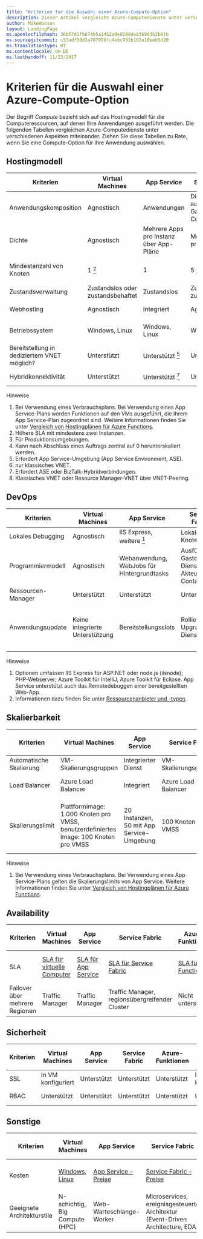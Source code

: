 ```yaml
---
title: "Kriterien für die Auswahl einer Azure-Compute-Option"
description: Dieser Artikel vergleicht Azure-Computedienste unter verschiedenen Aspekten miteinander.
author: MikeWasson
layout: LandingPage
ms.openlocfilehash: 36b57d1fb674b5a1452a0e8208de836963b2b01b
ms.sourcegitcommit: c53adf50d3a787956fc4ebc951b163a10eeb5d20
ms.translationtype: HT
ms.contentlocale: de-DE
ms.lasthandoff: 11/23/2017
---
```

# <a name="criteria-for-choosing-an-azure-compute-option"></a>Kriterien für die Auswahl einer Azure-Compute-Option

Der Begriff *Compute* bezieht sich auf das Hostingmodell für die Computeressourcen, auf denen Ihre Anwendungen ausgeführt werden. Die folgenden Tabellen vergleichen Azure-Computedienste unter verschiedenen Aspekten miteinander. Ziehen Sie diese Tabellen zu Rate, wenn Sie eine Compute-Option für Ihre Anwendung auswählen.

## <a name="hosting-model"></a>Hostingmodell

| Kriterien | Virtual Machines | App Service | Service Fabric | Azure-Funktionen | Azure Container Service | Cloud Services | Azure Batch |
|----------|-----------------|-------------|----------------|-----------------|-------------------------|----------------|-------------|
| Anwendungskomposition | Agnostisch | Anwendungen | Dienste, ausführbare Gastdateien, Container | Functions | Container | Rollen | Geplante Aufträge  |
| Dichte | Agnostisch | Mehrere Apps pro Instanz über App-Pläne | Mehrere Dienste pro VM | Keine dedizierten Instanzen <a href="#note1"><sup>1</sup></a> | Mehrere Container pro VM | Eine Rolleninstanz pro VM | Mehrere Apps pro VM |
| Mindestanzahl von Knoten | 1 <a href="#note2"><sup>2</sup></a>  | 1 | 5 <a href="#note3"><sup>3</sup></a> | Keine dedizierten Knoten <a href="#note1"><sup>1</sup></a> | 3 | 2 | 1 <a href="#note4"><sup>4</sup></a> |
| Zustandsverwaltung | Zustandslos oder zustandsbehaftet | Zustandslos | Zustandslos oder zustandsbehaftet | Zustandslos | Zustandslos oder zustandsbehaftet | Zustandslos | Zustandslos |
| Webhosting | Agnostisch | Integriert | Agnostisch | Nicht zutreffend | Agnostisch | Integriert (IIS) | Nein |
| Betriebssystem | Windows, Linux | Windows, Linux  | Windows, Linux | Nicht zutreffend | Windows (Vorschau), Linux | Windows | Windows, Linux |
| Bereitstellung in dediziertem VNET möglich? | Unterstützt | Unterstützt <a href="#note5"><sup>5</sup></a> | Unterstützt | Nicht unterstützt | Unterstützt | Unterstützt <a href="#note6"><sup>6</sup></a> | Unterstützt |
| Hybridkonnektivität | Unterstützt | Unterstützt <a href="#note1"><sup>7</sup></a>  | Unterstützt | Nicht unterstützt | Unterstützt | Unterstützt <a href="#note8"><sup>8</sup></a> | Unterstützt |

Hinweise

1. <span id="note1">Bei Verwendung eines Verbrauchsplans. Bei Verwendung eines App Service-Plans werden Funktionen auf den VMs ausgeführt, die Ihrem App Service-Plan zugeordnet sind. Weitere Informationen finden Sie unter [Vergleich von Hostingplänen für Azure Functions][function-plans].</a>
2. <span id="note2">Höhere SLA mit mindestens zwei Instanzen.</a>
3. <span id="note3">Für Produktionsumgebungen.</a>
4. <span id="note4">Kann nach Abschluss eines Auftrags zentral auf 0 herunterskaliert werden.</a>
5. <span id="note5">Erfordert App Service-Umgebung (App Service Environment, ASE).</a>
6. <span id="note6">nur klassisches VNET.</a>
7. <span id="note7">Erfordert ASE oder BizTalk-Hybridverbindungen.</a>
8. <span id="note8">Klassisches VNET oder Resource Manager-VNET über VNET-Peering.</a>

## <a name="devops"></a>DevOps

| Kriterien | Virtual Machines | App Service | Service Fabric | Azure-Funktionen | Azure Container Service | Cloud Services | Azure Batch |
|----------|-----------------|-------------|----------------|-----------------|-------------------------|----------------|-------------|
| Lokales Debugging | Agnostisch | IIS Express, weitere <a href="#note1b"><sup>1</sup></a> | Lokaler Knotencluster | Azure Functions-Befehlszeilenschnittstelle | Lokale Containerruntime | Lokaler Emulator | Nicht unterstützt |
| Programmiermodell | Agnostisch | Webanwendung, WebJobs für Hintergrundtasks | Ausführbare Gastdatei, Dienstmodell, Akteurmodell, Container | Funktionen mit Auslösern | Agnostisch | Webrolle, Workerrolle | Befehlszeilenanwendung |
| Ressourcen-Manager | Unterstützt | Unterstützt | Unterstützt | Unterstützt | Unterstützt | Eingeschränkt <a href="#note2b"><sup>2</sup></a> | Unterstützt |  
| Anwendungsupdate | Keine integrierte Unterstützung | Bereitstellungsslots | Rollierendes Upgrade (pro Dienst) | Keine integrierte Unterstützung | Je nach Orchestrator, die meisten unterstützen rollierende Updates | VIP-Austausch oder rollierendes Update | Nicht zutreffend |

Hinweise

1. <span id="note1b">Optionen umfassen IIS Express für ASP.NET oder node.js (iisnode); PHP-Webserver; Azure Toolkit für IntelliJ, Azure Toolkit für Eclipse. App Service unterstützt auch das Remotedebuggen einer bereitgestellten Web-App.</a>
2. <span id="note2b">Informationen dazu finden Sie unter [Ressourcenanbieter und -typen][resource-manager-supported-services]. 


## <a name="scalability"></a>Skalierbarkeit

| Kriterien | Virtual Machines | App Service | Service Fabric | Azure-Funktionen | Azure Container Service | Cloud Services | Azure Batch |
|----------|-----------------|-------------|----------------|-----------------|-------------------------|----------------|-------------|
| Automatische Skalierung | VM-Skalierungsgruppen | Integrierter Dienst | VM-Skalierungsgruppen | Integrierter Dienst | Nicht unterstützt | Integrierter Dienst | N/V |
| Load Balancer | Azure Load Balancer | Integriert | Azure Load Balancer | Integriert | Azure Load Balancer | Integriert | Azure Load Balancer |
| Skalierungslimit | Plattformimage: 1.000 Knoten pro VMSS, benutzerdefiniertes Image: 100 Knoten pro VMSS | 20 Instanzen, 50 mit App Service-Umgebung | 100 Knoten pro VMSS | Unendlich <a href="#note1c"><sup>1</sup></a> | 100 | Kein definiertes Limit, maximal 200 empfohlen | Standardmäßig maximal 20 Kerne; wenden Sie sich für eine Erhöhung an den Kundendienst |

Hinweise

1. <span id="note1c">Bei Verwendung eines Verbrauchsplans. Bei Verwendung eines App Service-Plans gelten die Skalierungslimits von App Service. Weitere Informationen finden Sie unter [Vergleich von Hostingplänen für Azure Functions][function-plans].</a>

## <a name="availability"></a>Availability

| Kriterien | Virtual Machines | App Service | Service Fabric | Azure-Funktionen | Azure Container Service | Cloud Services | Azure Batch |
|----------|-----------------|-------------|----------------|-----------------|-------------------------|----------------|-------------|
| SLA | [SLA für virtuelle Computer][sla-vm] | [SLA für App Service][sla-app-service] | [SLA für Service Fabric][sla-sf] | [SLA für Functions][sla-functions] | [SLA für Azure Container Service][sla-acs] | [SLA für Cloud Services][sla-cloud-service] | [SLA für Azure Batch][sla-batch] |
| Failover über mehrere Regionen | Traffic Manager | Traffic Manager | Traffic Manager, regionsübergreifender Cluster | Nicht unterstützt  | Traffic Manager | Traffic Manager | Nicht unterstützt |

## <a name="security"></a>Sicherheit

| Kriterien | Virtual Machines | App Service | Service Fabric | Azure-Funktionen | Azure Container Service | Cloud Services | Azure Batch |
|----------|-----------------|-------------|----------------|-----------------|-------------------------|----------------|-------------|
| SSL | In VM konfiguriert | Unterstützt | Unterstützt  | Unterstützt | In VM konfiguriert | Unterstützt | Unterstützt |
| RBAC | Unterstützt | Unterstützt | Unterstützt | Unterstützt | Unterstützt | Nicht unterstützt | Unterstützt |

## <a name="other"></a>Sonstige

| Kriterien | Virtual Machines | App Service | Service Fabric | Azure-Funktionen | Azure Container Service | Cloud Services | Azure Batch |
|----------|-----------------|-------------|----------------|-----------------|-------------------------|----------------|-------------|
| Kosten | [Windows][cost-windows-vm], [Linux][cost-linux-vm] | [App Service – Preise][cost-app-service] | [Service Fabric – Preise][cost-service-fabric] | [Azure Functions – Preise][cost-functions] | [Azure Container Service – Preise][cost-acs] | [Cloud Services – Preise][cost-cloud-services] | [Azure Batch – Preise][cost-batch]
| Geeignete Architekturstile | N-schichtig, Big Compute (HPC) | Web-Warteschlange-Worker | Microservices, ereignisgesteuerte Architektur (Event-Driven Architecture, EDA) | Microservices, EDA | Microservices, EDA | Web-Warteschlange-Worker | Big Compute |

[cost-linux-vm]: https://azure.microsoft.com/pricing/details/virtual-machines/linux/
[cost-windows-vm]: https://azure.microsoft.com/pricing/details/virtual-machines/windows/
[cost-app-service]: https://azure.microsoft.com/pricing/details/app-service/
[cost-service-fabric]: https://azure.microsoft.com/pricing/details/service-fabric/
[cost-functions]: https://azure.microsoft.com/pricing/details/functions/
[cost-acs]: https://azure.microsoft.com/pricing/details/container-service/
[cost-cloud-services]: https://azure.microsoft.com/pricing/details/cloud-services/
[cost-batch]: https://azure.microsoft.com/pricing/details/batch/

[function-plans]: /azure/azure-functions/functions-scale
[sla-acs]: https://azure.microsoft.com/support/legal/sla/container-service/
[sla-app-service]: https://azure.microsoft.com/support/legal/sla/app-service/
[sla-batch]: https://azure.microsoft.com/support/legal/sla/batch/
[sla-cloud-service]: https://azure.microsoft.com/support/legal/sla/cloud-services/
[sla-functions]: https://azure.microsoft.com/support/legal/sla/functions/
[sla-sf]: https://azure.microsoft.com/support/legal/sla/service-fabric/
[sla-vm]: https://azure.microsoft.com/support/legal/sla/virtual-machines/

[resource-manager-supported-services]: /azure/azure-resource-manager/resource-manager-supported-services